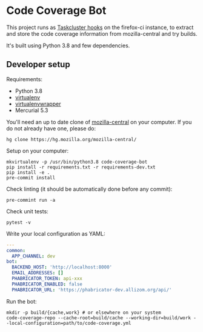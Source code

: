 # Code Coverage Bot

This project runs as [Taskcluster hooks](https://firefox-ci-tc.services.mozilla.com/hooks) on the firefox-ci instance, to extract and store the code coverage information from mozilla-central and try builds.

It's built using Python 3.8 and few dependencies.

## Developer setup

Requirements:

- Python 3.8
- [virtualenv](https://virtualenv.pypa.io/en/stable/)
- [virtualenvwrapper](https://virtualenvwrapper.readthedocs.io/en/latest/)
- Mercurial 5.3

You'll need an up to date clone of [mozilla-central](https://hg.mozilla.org/mozilla-central/) on your computer. If you do not already have one, please do:

```console
hg clone https://hg.mozilla.org/mozilla-central/
```

Setup on your computer:

```console
mkvirtualenv -p /usr/bin/python3.8 code-coverage-bot
pip install -r requirements.txt -r requirements-dev.txt
pip install -e .
pre-commit install
```

Check linting (it should be automatically done before any commit):

```console
pre-commint run -a
```

Check unit tests:

```console
pytest -v
```

Write your local configuration as YAML:

```yaml
---
common:
  APP_CHANNEL: dev
bot:
  BACKEND_HOST: 'http://localhost:8000'
  EMAIL_ADDRESSES: []
  PHABRICATOR_TOKEN: api-xxx
  PHABRICATOR_ENABLED: false
  PHABRICATOR_URL: 'https://phabricator-dev.allizom.org/api/'
```

Run the bot:

```console
mkdir -p build/{cache,work} # or elsewhere on your system
code-coverage-repo --cache-root=build/cache --working-dir=build/work --local-configuration=path/to/code-coverage.yml
```

